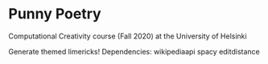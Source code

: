 # Punny Poetry
Computational Creativity course (Fall 2020) at the University of Helsinki

Generate themed limericks!
Dependencies:
wikipediaapi
spacy
editdistance


